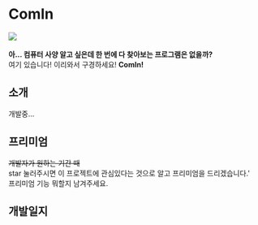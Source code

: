 # ComIn
<img src = "https://img.shields.io/badge/C%23-Form-green"> <br> <br>
<b>아... 컴퓨터 사양 알고 싶은데 한 번에 다 찾아보는 프로그램은 없을까?</b> <br>
여기 있습니다! 이리와서 구경하세요! <b>ComIn!</b> <br>

## 소개
개발중...<br> 



## 프리미엄
~~개발자가 원하는 기간 때~~ <br>
star 눌러주시면 이 프로젝트에 관심있다는 것으로 알고 프리미엄을 드리겠습니다.'  <br>
프리미엄 기능 뭐할지 남겨주세요. <br>


## 개발일지
<br>
 
 
